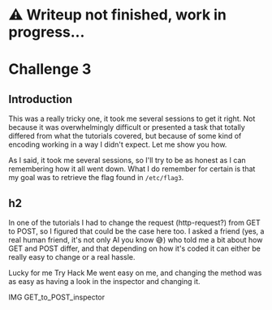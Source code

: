 # ⚠️ Writeup not finished, work in progress...

# Challenge 3

## Introduction

This was a really tricky one, it took me several sessions to get it right. Not because it was overwhelmingly difficult or presented a task that totally differed from what the tutorials covered, but because of some kind of encoding working in a way I didn't expect. Let me show you how.

As I said, it took me several sessions, so I'll try to be as honest as I can remembering how it all went down. What I do remember for certain is that my goal was to retrieve the flag found in `/etc/flag3`.



## h2
In one of the tutorials I had to change the request (http-request?) from GET to POST, so I figured that could be the case here too. I asked a friend (yes, a real human friend, it's not only AI you know 😅) who told me a bit about how GET and POST differ, and that depending on how it's coded it can either be really easy to change or a real hassle. 

Lucky for me Try Hack Me went easy on me, and changing the method was as easy as having a look in the inspector and changing it.

IMG GET_to_POST_inspector